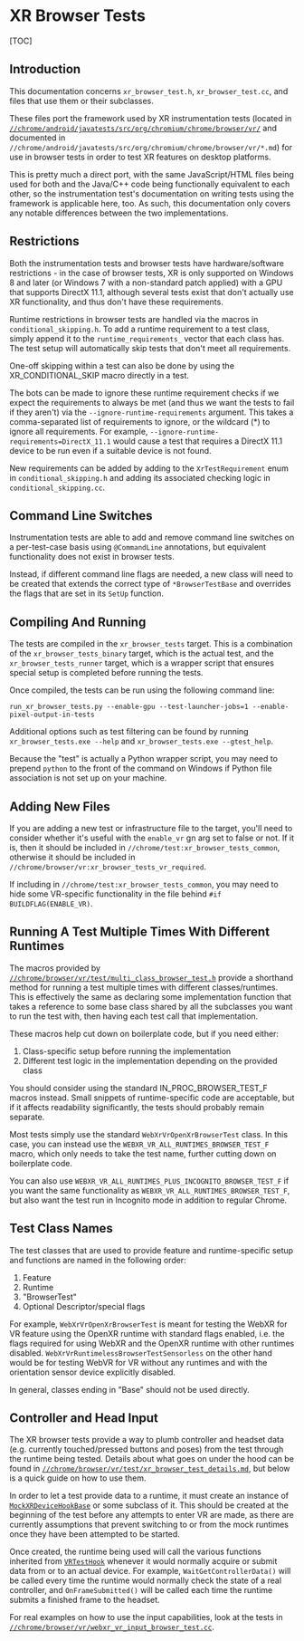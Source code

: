 # XR Browser Tests

[TOC]

## Introduction

This documentation concerns `xr_browser_test.h`, `xr_browser_test.cc`, and files
that use them or their subclasses.

These files port the framework used by XR instrumentation tests (located in
[`//chrome/android/javatests/src/org/chromium/chrome/browser/vr/`][vr android dir]
and documented in
`//chrome/android/javatests/src/org/chromium/chrome/browser/vr/*.md`) for
use in browser tests in order to test XR features on desktop platforms.

[vr android dir]: https://chromium.googlesource.com/chromium/src/+/master/chrome/android/javatests/src/org/chromium/chrome/browser/vr

This is pretty much a direct port, with the same JavaScript/HTML files being
used for both and the Java/C++ code being functionally equivalent to each other,
so the instrumentation test's documentation on writing tests using the framework
is applicable here, too. As such, this documentation only covers any notable
differences between the two implementations.

## Restrictions

Both the instrumentation tests and browser tests have hardware/software
restrictions - in the case of browser tests, XR is only supported on Windows 8
and later (or Windows 7 with a non-standard patch applied) with a GPU that
supports DirectX 11.1, although several tests exist that don't actually use XR
functionality, and thus don't have these requirements.

Runtime restrictions in browser tests are handled via the macros in
`conditional_skipping.h`. To add a runtime requirement to a test class, simply
append it to the `runtime_requirements_` vector that each class has. The
test setup will automatically skip tests that don't meet all requirements.

One-off skipping within a test can also be done by using the XR_CONDITIONAL_SKIP
macro directly in a test.

The bots can be made to ignore these runtime requirement checks if we expect
the requirements to always be met (and thus we want the tests to fail if they
aren't) via the `--ignore-runtime-requirements` argument. This takes a
comma-separated list of requirements to ignore, or the wildcard (\*) to ignore
all requirements. For example, `--ignore-runtime-requirements=DirectX_11.1`
would cause a test that requires a DirectX 11.1 device to be run even if a
suitable device is not found.

New requirements can be added by adding to the `XrTestRequirement` enum in
`conditional_skipping.h` and adding its associated checking logic in
`conditional_skipping.cc`.

## Command Line Switches

Instrumentation tests are able to add and remove command line switches on a
per-test-case basis using `@CommandLine` annotations, but equivalent
functionality does not exist in browser tests.

Instead, if different command line flags are needed, a new class will need to
be created that extends the correct type of `*BrowserTestBase` and overrides the
flags that are set in its `SetUp` function.

## Compiling And Running

The tests are compiled in the `xr_browser_tests` target. This is a combination
of the `xr_browser_tests_binary` target, which is the actual test, and the
`xr_browser_tests_runner` target, which is a wrapper script that ensures special
setup is completed before running the tests.

Once compiled, the tests can be run using the following command line:

`run_xr_browser_tests.py --enable-gpu --test-launcher-jobs=1
--enable-pixel-output-in-tests`

Additional options such as test filtering can be found by running
`xr_browser_tests.exe --help` and `xr_browser_tests.exe --gtest_help`.

Because the "test" is actually a Python wrapper script, you may need to prepend
`python` to the front of the command on Windows if Python file association is
not set up on your machine.

## Adding New Files

If you are adding a new test or infrastructure file to the target, you'll need
to consider whether it's useful with the `enable_vr` gn arg set to false or not.
If it is, then it should be included in `//chrome/test:xr_browser_tests_common`,
otherwise it should be included in
`//chrome/browser/vr:xr_browser_tests_vr_required`.

If including in `//chrome/test:xr_browser_tests_common`, you may need to hide
some VR-specific functionality in the file behind `#if BUILDFLAG(ENABLE_VR)`.

## Running A Test Multiple Times With Different Runtimes

The macros provided by
[`//chrome/browser/vr/test/multi_class_browser_test.h`][multi class macros]
provide a shorthand method for running a test multiple times with different
classes/runtimes. This is effectively the same as declaring some implementation
function that takes a reference to some base class shared by all the subclasses
you want to run the test with, then having each test call that implementation.

These macros help cut down on boilerplate code, but if you need either:

1. Class-specific setup before running the implementation
2. Different test logic in the implementation depending on the provided class

You should consider using the standard IN_PROC_BROWSER_TEST_F macros instead.
Small snippets of runtime-specific code are acceptable, but if it affects
readability significantly, the tests should probably remain separate.

Most tests simply use the standard `WebXrVrOpenXrBrowserTest` class.
In this case, you can instead use the `WEBXR_VR_ALL_RUNTIMES_BROWSER_TEST_F`
macro, which only needs to take the test name, further cutting down on
boilerplate code.

You can also use `WEBXR_VR_ALL_RUNTIMES_PLUS_INCOGNITO_BROWSER_TEST_F` if you
want the same functionality as `WEBXR_VR_ALL_RUNTIMES_BROWSER_TEST_F`, but
also want the test run in Incognito mode in addition to regular Chrome.

[multi class macros]: https://chromium.googlesource.com/chromium/src/+/master/chrome/browser/vr/test/multi_class_browser_test.h

## Test Class Names

The test classes that are used to provide feature and runtime-specific setup and
functions are named in the following order:

1. Feature
2. Runtime
3. "BrowserTest"
4. Optional Descriptor/special flags

For example, `WebXrVrOpenXrBrowserTest` is meant for testing the WebXR for VR
feature using the OpenXR runtime with standard flags enabled, i.e. the flags
required for using WebXR and the OpenXR runtime with other runtimes disabled.
`WebXrVrRuntimelessBrowserTestSensorless` on the other hand would be for
testing WebVR for VR without any runtimes and with the orientation sensor
device explicitly disabled.

In general, classes ending in "Base" should not be used directly.

## Controller and Head Input

The XR browser tests provide a way to plumb controller and headset data (e.g.
currently touched/pressed buttons and poses) from the test through the runtime
being tested. Details about what goes on under the hood can be found in
[`//chrome/browser/vr/test/xr_browser_test_details.md`][xr details], but below
is a quick guide on how to use them.

[xr details]: https://chromium.googlesource.com/chromium/src/+/master/chrome/browser/vr/test/xr_browser_test_details.md

In order to let a test provide data to a runtime, it must create an instance of
[`MockXRDeviceHookBase`][xr hook base] or some subclass of it. This should be
created at the beginning of the test before any attempts to enter VR are made,
as there are currently assumptions that prevent switching to or from the mock
runtimes once they have been attempted to be started.

[xr hook base]: https://chromium.googlesource.com/chromium/src/+/master/chrome/browser/vr/test/mock_xr_device_hook_base.h

Once created, the runtime being used will call the various functions inherited
from [`VRTestHook`][vr test hook] whenever it would normally acquire or submit
data from or to an actual device. For example, `WaitGetControllerData()` will be
called every time the runtime would normally check the state of a real
controller, and `OnFrameSubmitted()` will be called each time the runtime
submits a finished frame to the headset.

[vr test hook]: https://chromium.googlesource.com/chromium/src/+/master/device/vr/test/test_hook.h

For real examples on how to use the input capabilities, look at the tests in
[`//chrome/browser/vr/webxr_vr_input_browser_test.cc`][input test].

[input test]: https://chromium.googlesource.com/chromium/src/+/master/chrome/browser/vr/webxr_vr_input_browser_test.cc
